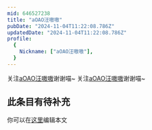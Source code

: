```yaml
---
mid: 646527238
title: "aOAO汪嗷嗷"
pubDate: "2024-11-04T11:22:08.786Z"
updatedDate: "2024-11-04T11:22:08.786Z"
profile:
  {
    Nickname: ["aOAO汪嗷嗷"],
  }
---
```


关注[aOAO汪嗷嗷](https://space.bilibili.com/646527238)谢谢喵~ 关注[aOAO汪嗷嗷](https://space.bilibili.com/646527238)谢谢喵~

## 此条目有待补充
你可以在[这里](https://github.com/Yuhanawa/VTuber.ICU-Content/edit/master/v/aOAO汪嗷嗷/index.md)编辑本文
